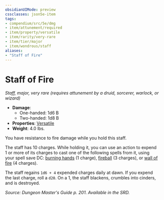 ```yaml
---
obsidianUIMode: preview
cssclasses: json5e-item
tags:
- compendium/src/5e/dmg
- item/attunement/required
- item/property/versatile
- item/rarity/very-rare
- item/tier/major
- item/wondrous/staff
aliases: 
- "Staff of Fire"
---
```

# Staff of Fire
*Staff, major, very rare (requires attunement by a druid, sorcerer, warlock, or wizard)*  

- **Damage**:
  - One-handed: 1d6 B
  - Two-handed: 1d8 B
- **Properties**: [Versatile](_item-properties.md#Versatile)
- **Weight**: 4.0 lbs.

You have resistance to fire damage while you hold this staff.

The staff has 10 charges. While holding it, you can use an action to expend 1 or more of its charges to cast one of the following spells from it, using your spell save DC: [burning hands](burning-hands.md) (1 charge), [fireball](fireball.md) (3 charges), or [wall of fire](wall-of-fire.md) (4 charges).

The staff regains `1d6 + 4` expended charges daily at dawn. If you expend the last charge, roll a `d20`. On a 1, the staff blackens, crumbles into cinders, and is destroyed.

*Source: Dungeon Master's Guide p. 201. Available in the SRD.*